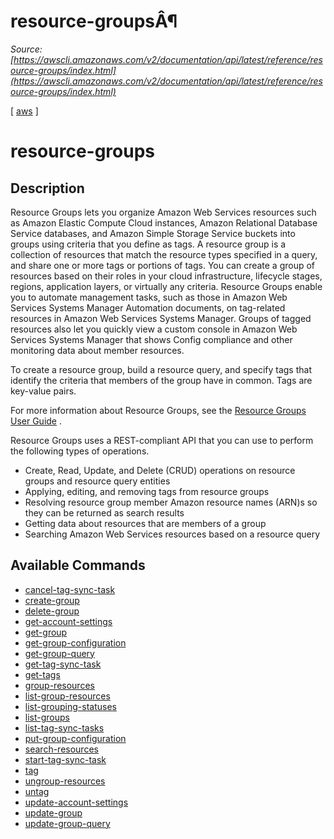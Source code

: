 # resource-groupsÂ¶

*Source: [https://awscli.amazonaws.com/v2/documentation/api/latest/reference/resource-groups/index.html](https://awscli.amazonaws.com/v2/documentation/api/latest/reference/resource-groups/index.html)*

[ [aws](https://awscli.amazonaws.com/v2/documentation/api/latest/reference/index.html#cli-aws) ]

# resource-groups

## Description

Resource Groups lets you organize Amazon Web Services resources such as Amazon Elastic Compute Cloud instances, Amazon Relational Database Service databases, and Amazon Simple Storage Service buckets into groups using criteria that you define as tags. A resource group is a collection of resources that match the resource types specified in a query, and share one or more tags or portions of tags. You can create a group of resources based on their roles in your cloud infrastructure, lifecycle stages, regions, application layers, or virtually any criteria. Resource Groups enable you to automate management tasks, such as those in Amazon Web Services Systems Manager Automation documents, on tag-related resources in Amazon Web Services Systems Manager. Groups of tagged resources also let you quickly view a custom console in Amazon Web Services Systems Manager that shows Config compliance and other monitoring data about member resources.

To create a resource group, build a resource query, and specify tags that identify the criteria that members of the group have in common. Tags are key-value pairs.

For more information about Resource Groups, see the [Resource Groups User Guide](https://docs.aws.amazon.com/ARG/latest/userguide/welcome.html) .

Resource Groups uses a REST-compliant API that you can use to perform the following types of operations.

- Create, Read, Update, and Delete (CRUD) operations on resource groups and resource query entities
- Applying, editing, and removing tags from resource groups
- Resolving resource group member Amazon resource names (ARN)s so they can be returned as search results
- Getting data about resources that are members of a group
- Searching Amazon Web Services resources based on a resource query

## Available Commands

- [cancel-tag-sync-task](https://awscli.amazonaws.com/v2/documentation/api/latest/reference/resource-groups/cancel-tag-sync-task.html)
- [create-group](https://awscli.amazonaws.com/v2/documentation/api/latest/reference/resource-groups/create-group.html)
- [delete-group](https://awscli.amazonaws.com/v2/documentation/api/latest/reference/resource-groups/delete-group.html)
- [get-account-settings](https://awscli.amazonaws.com/v2/documentation/api/latest/reference/resource-groups/get-account-settings.html)
- [get-group](https://awscli.amazonaws.com/v2/documentation/api/latest/reference/resource-groups/get-group.html)
- [get-group-configuration](https://awscli.amazonaws.com/v2/documentation/api/latest/reference/resource-groups/get-group-configuration.html)
- [get-group-query](https://awscli.amazonaws.com/v2/documentation/api/latest/reference/resource-groups/get-group-query.html)
- [get-tag-sync-task](https://awscli.amazonaws.com/v2/documentation/api/latest/reference/resource-groups/get-tag-sync-task.html)
- [get-tags](https://awscli.amazonaws.com/v2/documentation/api/latest/reference/resource-groups/get-tags.html)
- [group-resources](https://awscli.amazonaws.com/v2/documentation/api/latest/reference/resource-groups/group-resources.html)
- [list-group-resources](https://awscli.amazonaws.com/v2/documentation/api/latest/reference/resource-groups/list-group-resources.html)
- [list-grouping-statuses](https://awscli.amazonaws.com/v2/documentation/api/latest/reference/resource-groups/list-grouping-statuses.html)
- [list-groups](https://awscli.amazonaws.com/v2/documentation/api/latest/reference/resource-groups/list-groups.html)
- [list-tag-sync-tasks](https://awscli.amazonaws.com/v2/documentation/api/latest/reference/resource-groups/list-tag-sync-tasks.html)
- [put-group-configuration](https://awscli.amazonaws.com/v2/documentation/api/latest/reference/resource-groups/put-group-configuration.html)
- [search-resources](https://awscli.amazonaws.com/v2/documentation/api/latest/reference/resource-groups/search-resources.html)
- [start-tag-sync-task](https://awscli.amazonaws.com/v2/documentation/api/latest/reference/resource-groups/start-tag-sync-task.html)
- [tag](https://awscli.amazonaws.com/v2/documentation/api/latest/reference/resource-groups/tag.html)
- [ungroup-resources](https://awscli.amazonaws.com/v2/documentation/api/latest/reference/resource-groups/ungroup-resources.html)
- [untag](https://awscli.amazonaws.com/v2/documentation/api/latest/reference/resource-groups/untag.html)
- [update-account-settings](https://awscli.amazonaws.com/v2/documentation/api/latest/reference/resource-groups/update-account-settings.html)
- [update-group](https://awscli.amazonaws.com/v2/documentation/api/latest/reference/resource-groups/update-group.html)
- [update-group-query](https://awscli.amazonaws.com/v2/documentation/api/latest/reference/resource-groups/update-group-query.html)